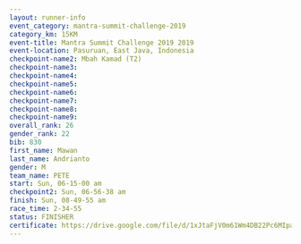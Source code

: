 ```yaml
---
layout: runner-info 
event_category: mantra-summit-challenge-2019 
category_km: 15KM 
event-title: Mantra Summit Challenge 2019 2019 
event-location: Pasuruan, East Java, Indonesia 
checkpoint-name2: Mbah Kamad (T2) 
checkpoint-name3: 
checkpoint-name4: 
checkpoint-name5: 
checkpoint-name6: 
checkpoint-name7: 
checkpoint-name8: 
checkpoint-name9: 
overall_rank: 26
gender_rank: 22
bib: 830
first_name: Mawan
last_name: Andrianto
gender: M
team_name: PETE
start: Sun, 06-15-00 am
checkpoint2: Sun, 06-56-38 am
finish: Sun, 08-49-55 am
race_time: 2-34-55
status: FINISHER
certificate: https://drive.google.com/file/d/1xJtaFjV0m61Wm4DB22Pc6MIpavEQd53M/view?usp=sharing
---
```

